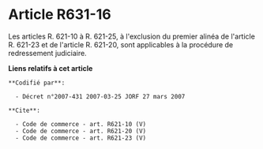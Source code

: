 # Article R631-16

Les articles R. 621-10 à R. 621-25, à l'exclusion du premier alinéa de l'article R. 621-23 et de l'article R. 621-20, sont
applicables à la procédure de redressement judiciaire.

**Liens relatifs à cet article**

	**Codifié par**:

	  - Décret n°2007-431 2007-03-25 JORF 27 mars 2007

	**Cite**:

	  - Code de commerce - art. R621-10 (V)
	  - Code de commerce - art. R621-20 (V)
	  - Code de commerce - art. R621-23 (V)

